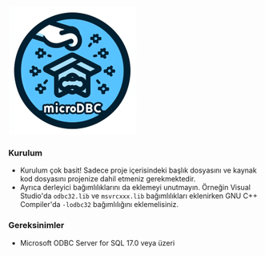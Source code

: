 ![logo](image.png)

### Kurulum
  * Kurulum çok basit! Sadece proje içerisindeki başlık dosyasını ve kaynak kod dosyasını projenize dahil etmeniz gerekmektedir.
  * Ayrıca derleyici bağımlılıklarını da eklemeyi unutmayın. Örneğin Visual Studio'da `odbc32.lib` ve `msvrcxxx.lib` bağımlılıkları eklenirken GNU C++ Compiler'da `-lodbc32` bağımlılığını eklemelisiniz.

### Gereksinimler
  * Microsoft ODBC Server for SQL 17.0 veya üzeri
